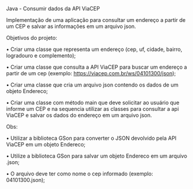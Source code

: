 Java - Consumir dados da API ViaCEP

Implementação de uma aplicação para consultar um endereço a partir de um CEP e salvar as informações em um arquivo json.

Objetivos do projeto:

• Criar uma classe que representa um endereço (cep, uf, cidade, bairro, logradouro e complemento);

• Criar uma classe que consulta a API ViaCEP para buscar um endereço a partir de um cep (exemplo: https://viacep.com.br/ws/04101300/json);

• Criar uma classe que cria um arquivo json contendo os dados de um objeto Endereco;

• Criar uma classe com método main que deve solicitar ao usuário que informe um CEP e na sequencia utilizar as classes para consultar a api ViaCEP e salvar os dados do endereço em um arquivo json.

Obs: 

• Utilizar a biblioteca GSon para converter o JSON devolvido pela API ViaCEP em um objeto Endereco;
  
• Utilize a biblioteca GSon para salvar um objeto Endereco em um arquivo .json;

• O arquivo deve ter como nome o cep informado (exemplo: 04101300.json);
